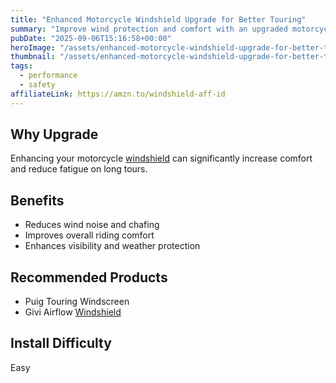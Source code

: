 ```yaml
---
title: "Enhanced Motorcycle Windshield Upgrade for Better Touring"
summary: "Improve wind protection and comfort with an upgraded motorcycle windshield."
pubDate: "2025-09-06T15:16:58+00:00"
heroImage: "/assets/enhanced-motorcycle-windshield-upgrade-for-better-touring-hero.jpg"
thumbnail: "/assets/enhanced-motorcycle-windshield-upgrade-for-better-touring-thumb.jpg"
tags:
  - performance
  - safety
affiliateLink: https://amzn.to/windshield-aff-id
---
```


<h2>Why Upgrade</h2>
<p>Enhancing your motorcycle <a href="https://amzn.to/windshield-aff-id" target="_blank" rel="noopener noreferrer">windshield</a> can significantly increase comfort and reduce fatigue on long tours.</p>
<h2>Benefits</h2>
<ul>
  <li>Reduces wind noise and chafing</li>
  <li>Improves overall riding comfort</li>
  <li>Enhances visibility and weather protection</li>
</ul>
<h2>Recommended Products</h2>
<ul>
  <li>Puig Touring Windscreen</li>
  <li>Givi Airflow <a href="https://amzn.to/windshield-aff-id" target="_blank" rel="noopener noreferrer">Windshield</a></li>
</ul>
<h2>Install Difficulty</h2>
<p>Easy</p>